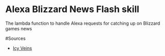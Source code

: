 # Alexa Blizzard News Flash skill
The lambda function to handle Alexa requests for catching up on Blizzard games news

#Sources
* [Icy Veins](http://www.icy-veins.com/forums/forum/9-news.xml)
